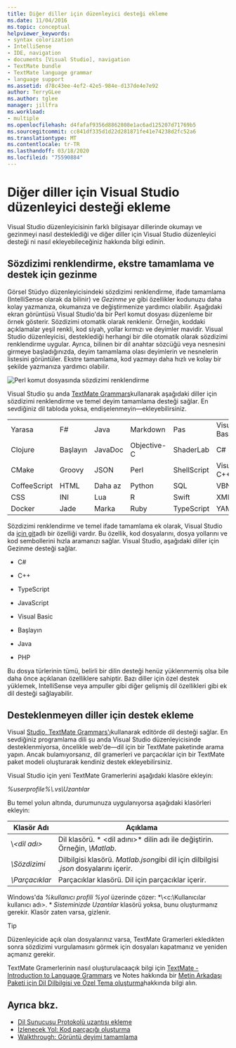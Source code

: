 ```yaml
---
title: Diğer diller için düzenleyici desteği ekleme
ms.date: 11/04/2016
ms.topic: conceptual
helpviewer_keywords:
- syntax colorization
- IntelliSense
- IDE, navigation
- documents [Visual Studio], navigation
- TextMate bundle
- TextMate language grammar
- language support
ms.assetid: d78c43ee-4ef2-42e5-984e-d137de4e7e92
author: TerryGLee
ms.author: tglee
manager: jillfra
ms.workload:
- multiple
ms.openlocfilehash: d4fafaf9356d8862808e1ac6ad125207d71769b5
ms.sourcegitcommit: cc841df335d1d22d281871fe41e74238d2fc52a6
ms.translationtype: MT
ms.contentlocale: tr-TR
ms.lasthandoff: 03/18/2020
ms.locfileid: "75590884"
---
```

# <a name="add-visual-studio-editor-support-for-other-languages"></a>Diğer diller için Visual Studio düzenleyici desteği ekleme

Visual Studio düzenleyicisinin farklı bilgisayar dillerinde okumayı ve gezinmeyi nasıl desteklediği ve diğer diller için Visual Studio düzenleyici desteği ni nasıl ekleyebileceğiniz hakkında bilgi edinin.

## <a name="syntax-colorization-statement-completion-and-navigate-to-support"></a>Sözdizimi renklendirme, ekstre tamamlama ve destek için gezinme

Görsel Stüdyo düzenleyicisindeki sözdizimi renklendirme, ifade tamamlama (IntelliSense olarak da bilinir) ve _Gezinme ye_ gibi özellikler kodunuzu daha kolay yazmanıza, okumanıza ve değiştirmenize yardımcı olabilir. Aşağıdaki ekran görüntüsü Visual Studio'da bir Perl komut dosyası düzenleme bir örnek gösterir. Sözdizimi otomatik olarak renklenir. Örneğin, koddaki açıklamalar yeşil renkli, kod siyah, yollar kırmızı ve deyimler mavidir. Visual Studio düzenleyicisi, desteklediği herhangi bir dile otomatik olarak sözdizimi renklendirme uygular. Ayrıca, bilinen bir dil anahtar sözcüğü veya nesnesini girmeye başladığınızda, deyim tamamlama olası deyimlerin ve nesnelerin listesini görüntüler. Ekstre tamamlama, kod yazmayı daha hızlı ve kolay bir şekilde yazmanıza yardımcı olabilir.

![Perl komut dosyasında sözdizimi renklendirme](../ide/media/vside_perledit.png)

Visual Studio şu anda [TextMate Grammars](https://manual.macromates.com/en/language_grammars)kullanarak aşağıdaki diller için sözdizimi renklendirme ve temel deyim tamamlama desteği sağlar. En sevdiğiniz dil tabloda yoksa, endişelenmeyin&mdash;ekleyebilirsiniz.

|||||||
|-|-|-|-|-|-|
|Yarasa|F#|Java|Markdown|Pas|Visual Basic|
|Clojure|Başlayın|JavaDoc|Objective-C|ShaderLab|C#|
|CMake|Groovy|JSON|Perl|ShellScript|Visual C++|
|CoffeeScript|HTML|Daha az|Python|SQL|VBNet|
|CSS|INI|Lua|R|Swift|XML|
|Docker|Jade|Marka|Ruby|TypeScript|YAML|

Sözdizimi renklendirme ve temel ifade tamamlama ek olarak, Visual Studio da [için git](https://blogs.msdn.microsoft.com/benwilli/2015/04/09/visual-studio-tip-3-use-navigate-to/)adlı bir özelliği vardır. Bu özellik, kod dosyalarını, dosya yollarını ve kod sembollerini hızla aramanızı sağlar. Visual Studio, aşağıdaki diller için Gezinme desteği sağlar.

- C#

- C++

- TypeScript

- JavaScript

- Visual Basic

- Başlayın

- Java

- PHP

Bu dosya türlerinin tümü, belirli bir dilin desteği henüz yüklenmemiş olsa bile daha önce açıklanan özelliklere sahiptir. Bazı diller için özel destek yüklemek, IntelliSense veya ampuller gibi diğer gelişmiş dil özellikleri gibi ek dil desteği sağlayabilir.

## <a name="add-support-for-non-supported-languages"></a>Desteklenmeyen diller için destek ekleme

Visual [Studio, TextMate Grammars'ı](https://manual.macromates.com/en/language_grammars)kullanarak editörde dil desteği sağlar. En sevdiğiniz programlama dili şu anda Visual Studio düzenleyicisinde desteklenmiyorsa, öncelikle web'de&mdash;dil için bir TextMate paketinde arama yapın. Ancak bulamıyorsanız, dil gramerleri ve parçacıklar için bir TextMate paket modeli oluşturarak kendiniz destek ekleyebilirsiniz.

Visual Studio için yeni TextMate Gramerlerini aşağıdaki klasöre ekleyin:

*%userprofile%\\.vs\Uzantılar*

Bu temel yolun altında, durumunuza uygulanıyorsa aşağıdaki klasörleri ekleyin:

|Klasör Adı|Açıklama|
|-----------------|-----------------|
|\\*\<dil adı>*|Dil klasörü. * \<dil adını>* dilin adı ile değiştirin. Örneğin, *\Matlab*.|
|*\Sözdizimi*|Dilbilgisi klasörü. *Matlab.json*gibi dil için dilbilgisi *.json* dosyalarını içerir.|
|*\Parçacıklar*|Parçacıklar klasörü. Dil için parçacıklar içerir.|

Windows'da *%kullanıcı profili %yol* üzerinde çözer: *\\\<c:\Kullanıcılar kullanıcı adı>. * *Sisteminizde Uzantılar* klasörü yoksa, bunu oluşturmanız gerekir. Klasör zaten varsa, gizlenir.

> [!TIP]
> Düzenleyicide açık olan dosyalarınız varsa, TextMate Gramerleri ekledikten sonra sözdizimi vurgulamasını görmek için dosyaları kapatmanız ve yeniden açmanız gerekir.

TextMate Gramerlerinin nasıl oluşturulacaaçık bilgi için [TextMate - Introduction to Language Grammars](https://developmentality.wordpress.com/2011/02/08/textmate-introduction-to-language-grammars/) ve Notes hakkında bir [Metin Arkadaşı Paketi için Dil Dilbilgisi ve Özel Tema oluşturma](https://benparizek.com/notebook/notes-on-how-to-create-a-language-grammar-and-custom-theme-for-a-textmate-bundle)hakkında bilgi alın.

## <a name="see-also"></a>Ayrıca bkz.

- [Dil Sunucusu Protokolü uzantısı ekleme](../extensibility/adding-an-lsp-extension.md)
- [İzlenecek Yol: Kod parçacığı oluşturma](../ide/walkthrough-creating-a-code-snippet.md)
- [Walkthrough: Görüntü deyimi tamamlama](../extensibility/walkthrough-displaying-statement-completion.md)
